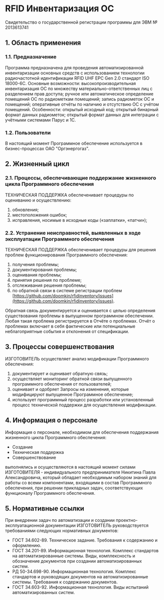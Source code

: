 # RFID Инвентаризация ОС
Свидетельство о государственной регистрации программы для ЭВМ № 2013613741

## 1. Область применения
### 1.1. Предназначение
Программа предназначена для проведения автоматизированной инвентаризации основных средств с использованием технологии радиочастотной идентификации RFID UHF EPC Gen 2.0 стандарт ISO 18000-6C. Основные возможности: высокопроизводительная инвентаризация ОС по множеству материально-ответственных лиц с разделением прав доступа; ручное или автоматическое определение помещений ОС по радиометкам помещений; запись радиометок ОС и помещений; оперативные отчёты по наличию и отсутствию ОС с учётом помещений. Особенности: открытый исходный код; открытый бинарный формат данных радиометок; открытый формат данных для интеграции с учётными системами Парус и 1С.
### 1.2. Пользователи
В настоящий момент Программное обеспечение используется в бизнес-процессах ОАО "Оргэнергогаз".

## 2. Жизненный цикл

### 2.1. Процессы, обеспечивающие поддержание жизненного цикла Программного обеспечения
ТЕХНИЧЕСКАЯ ПОДДЕРЖКА обеспеченивает процедуры по оцениванию и осуществлению:
1) обновления;
2) местоположения ошибок;
3) исправления, носимые в исходные коды («заплатки», «патчи»);
### 2.2. Устранение неисправностей, выявленных в ходе эксплуатации Программного обеспечения
ТЕХНИЧЕСКАЯ ПОДДЕРЖКА обеспеченивает процедуры для решения проблем функционирования Программного обеспечения:
1) получения проблемы;
2) документирования проблемы;
3) оценивания проблемы;
4) принятия решения по проблеме;
5) отслеживания решения проблемы;
6) по обратной связи в системе регистрации проблем [https://github.com/doomkin/rfidinventory/issues](https://github.com/doomkin/rfidinventory/issues).

Обратная связь документируется и оценивается с целью определения существования проблемы в выпущенном программном обеспечении. Любая такая проблема регистрируется в Отчёте о проблемах. Отчёт о проблемах включает в себя фактические или потенциальные неблагоприятные события и отклонения от спецификации.

## 3. Процессы совершенствования
ИЗГОТОВИТЕЛЬ осуществляет анализ модификации Программного обеспечения:
1) документирует и оценивает обратную связь;
2) осуществляет мониторинг обратной связи выпущенного программного обеспечения от пользователей;
3) оценивает и одобряет Запросы на изменения, которые модифицируют выпущенное Программное обеспечение;
4) использует программный процесс разработки или установленный процесс технической поддержки для осуществления модификации.

## 4. Информация о персонале
Информация о персонале, необходимом для обеспечения поддержания жизненного цикла Программного обеспечения:
* Создание
* Техническая поддержка
* Совершенствование

выполнялись и осуществляются в настоящий момент силами ИЗГОТОВИТЕЛЯ - индивидуального предпринимателя Никитина Павла Александровича, который обладает необходимым набором знаний для работы со всеми компонентами, входящими в состав Программного обеспечения, при решении прикладных задач, соответствующих функционалу Программного обеспечения.

## 5. Нормативные ссылки
При внедрении задач по автоматизации и создании проектно-эксплуатационной документации ИЗГОТОВИТЕЛЬ руководствуется требованиями следующих нормативных документов:
* ГОСТ 34.602-89. Техническое задание. Требования к содержанию и оформлению.
* ГОСТ 34.201-89. Информационная технология. Комплекс стандартов на автоматизированные системы. Виды, комплексность и обозначение документов при создании автоматизированных систем.
* РД 50-34.698-90. Информационная технология. Комплекс стандартов и руководящих документов на автоматизированные системы. Требования к содержанию документов.
* ГОСТ 34.603-92. Информационная технология. Виды испытаний автоматизированных систем.
